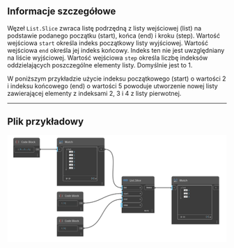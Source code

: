 ## Informacje szczegółowe
Węzeł `List.Slice` zwraca listę podrzędną z listy wejściowej (list) na podstawie podanego początku (start), końca (end) i kroku (step). Wartość wejściowa `start` określa indeks początkowy listy wyjściowej. Wartość wejściowa `end` określa jej indeks końcowy. Indeks ten nie jest uwzględniany na liście wyjściowej. Wartość wejściowa `step` określa liczbę indeksów oddzielających poszczególne elementy listy. Domyślnie jest to 1.

W poniższym przykładzie użycie indeksu początkowego (start) o wartości 2 i indeksu końcowego (end) o wartości 5 powoduje utworzenie nowej listy zawierającej elementy z indeksami 2, 3 i 4 z listy pierwotnej.
___
## Plik przykładowy

![List.Slice](./DSCore.List.Slice_img.jpg)
